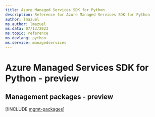 ```yaml
---
title: Azure Managed Services SDK for Python
description: Reference for Azure Managed Services SDK for Python
author: lmazuel
ms.author: lmazuel
ms.data: 07/13/2023
ms.topic: reference
ms.devlang: python
ms.service: managedservices
---
```

# Azure Managed Services SDK for Python - preview

## Management packages - preview
[!INCLUDE [mgmt-packages](managed-services-mgmt-index.md)]